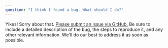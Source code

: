 ```yaml
---
question: "I think I found a bug. What should I do?"
---
```


Yikes! Sorry about that. [Please submit an issue via GitHub.]() Be sure to include a detailed description of the bug, the steps to reproduce it, and any other relevant information. We'll do our best to address it as soon as possible.
